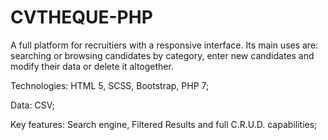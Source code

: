 # CVTHEQUE-PHP

A full platform for recruitiers with a responsive interface. Its main uses are: searching or browsing candidates by category, enter new candidates and modify their data or delete it altogether.

Technologies: HTML 5, SCSS, Bootstrap, PHP 7;

Data: CSV;

Key features: Search engine, Filtered Results and full C.R.U.D. capabilities;
